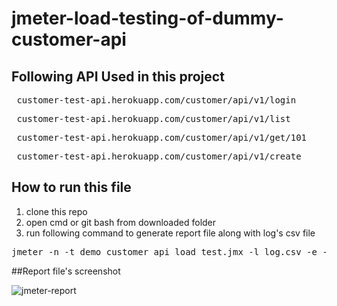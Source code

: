 # jmeter-load-testing-of-dummy-customer-api

## Following API Used in this project

<pre> customer-test-api.herokuapp.com/customer/api/v1/login </pre>
<pre> customer-test-api.herokuapp.com/customer/api/v1/list </pre>
<pre> customer-test-api.herokuapp.com/customer/api/v1/get/101 </pre>
<pre> customer-test-api.herokuapp.com/customer/api/v1/create </pre>

## How to run this file

1) clone this repo
2) open cmd or git bash from downloaded folder
3) run following command to generate report file along with log's csv file

<pre>
jmeter -n -t demo_customer_api_load_test.jmx -l log.csv -e -o Reports
</pre>

##Report file's screenshot

![jmeter-report](https://user-images.githubusercontent.com/20879031/147299321-dfaaaa62-580c-4d44-8d73-a3f64a3a39db.jpg)


